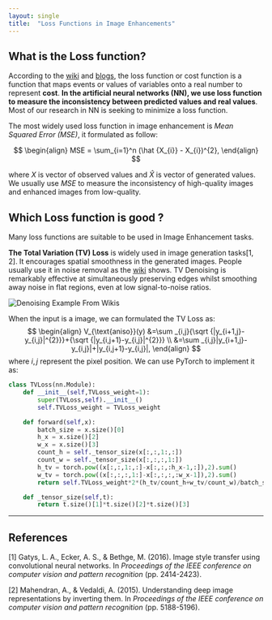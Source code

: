 ```yaml
---
layout: single
title:  "Loss Functions in Image Enhancements"
---
```


## What is the Loss function?

According to the [wiki](<https://en.wikipedia.org/wiki/Loss_function>) and [blogs](<https://isaacchanghau.github.io/post/loss_functions/>), the loss function or cost function is a function that maps events or values of variables onto a real number to represent **cost**. **In the artificial neural networks (NN), we use loss function to measure the inconsistency between predicted values and real values**. Most of our research in NN is seeking to minimize a loss function.

The most widely used loss function in image enhancement is *Mean Squared Error (MSE)*, it formulated as follow:

$$
\begin{align}
MSE = \sum_{i=1}^n (\hat {X_{i}} - X_{i})^{2},
\end{align}
$$

where $X$ is vector of observed values and $\hat X​$ is vector of generated values. We usually use *MSE* to measure the inconsistency of high-quality images and enhanced images from low-quality. 

## Which Loss function is good ?

Many loss functions are suitable to be used in Image Enhancement tasks.



**The Total Variation (TV) Loss** is widely used in image generation tasks[1, 2]. It encourages spatial smoothness in the generated images. People usually use it in noise removal as the [wiki](<https://en.wikipedia.org/wiki/Total_variation_denoising#cite_note-strong-2>) shows. TV Denoising is remarkably effective at simultaneously preserving edges whilst smoothing away noise in flat regions, even at low signal-to-noise ratios.

![Denoising Example From Wikis](https://upload.wikimedia.org/wikipedia/en/e/e8/ROF_Denoising_Example.png)

When the input is a image, we can formulated the TV Loss as:
$$
\begin{align}
V_{\text{aniso}}(y) &=\sum _{i,j}{\sqrt {|y_{i+1,j}-y_{i,j}|^{2}}}+{\sqrt {|y_{i,j+1}-y_{i,j}|^{2}}} \\
&=\sum _{i,j}|y_{i+1,j}-y_{i,j}|+|y_{i,j+1}-y_{i,j}|,
\end{align}
$$
where $i, j$ represent the pixel position. We can use PyTorch to implement it as:

```python
class TVLoss(nn.Module):
    def __init__(self,TVLoss_weight=1):
        super(TVLoss,self).__init__()
        self.TVLoss_weight = TVLoss_weight

    def forward(self,x):
        batch_size = x.size()[0]
        h_x = x.size()[2]
        w_x = x.size()[3]
        count_h = self._tensor_size(x[:,:,1:,:])
        count_w = self._tensor_size(x[:,:,:,1:])
        h_tv = torch.pow((x[:,:,1:,:]-x[:,:,:h_x-1,:]),2).sum()
        w_tv = torch.pow((x[:,:,:,1:]-x[:,:,:,:w_x-1]),2).sum()
        return self.TVLoss_weight*2*(h_tv/count_h+w_tv/count_w)/batch_size

    def _tensor_size(self,t):
        return t.size()[1]*t.size()[2]*t.size()[3]
```



------



## References

[1] Gatys, L. A., Ecker, A. S., & Bethge, M. (2016). Image style transfer using convolutional neural networks. In *Proceedings of the IEEE conference on computer vision and pattern recognition* (pp. 2414-2423).

[2] Mahendran, A., & Vedaldi, A. (2015). Understanding deep image representations by inverting them. In *Proceedings of the IEEE conference on computer vision and pattern recognition* (pp. 5188-5196).